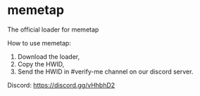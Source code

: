 # memetap
The official loader for memetap

How to use memetap:
1. Download the loader,
2. Copy the HWID,
3. Send the HWID in #verify-me channel on our discord server.

Discord: https://discord.gg/vHhbhD2

